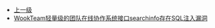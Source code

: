 * [上一级](docs/wy876_poc/)
* [WookTeam轻量级的团队在线协作系统接口searchinfo存在SQL注入漏洞](docs/wy876_poc/WookTeam%E8%BD%BB%E9%87%8F%E7%BA%A7%E7%9A%84%E5%9B%A2%E9%98%9F%E5%9C%A8%E7%BA%BF%E5%8D%8F%E4%BD%9C%E7%B3%BB%E7%BB%9F/WookTeam%E8%BD%BB%E9%87%8F%E7%BA%A7%E7%9A%84%E5%9B%A2%E9%98%9F%E5%9C%A8%E7%BA%BF%E5%8D%8F%E4%BD%9C%E7%B3%BB%E7%BB%9F%E6%8E%A5%E5%8F%A3searchinfo%E5%AD%98%E5%9C%A8SQL%E6%B3%A8%E5%85%A5%E6%BC%8F%E6%B4%9E.md)
